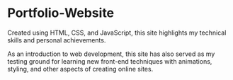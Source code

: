 # Portfolio-Website
Created using HTML, CSS, and JavaScript, this site highlights my technical skills and personal achievements.

As an introduction to web development, this site has also served as my testing ground for learning new front-end techniques with animations, styling, and other aspects of creating online sites.
